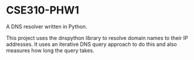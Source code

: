 # CSE310-PHW1
A DNS resolver written in Python.

This project uses the dnspython library to resolve domain names to their IP addresses. It uses an iterative DNS query approach to do this and also measures how long the query takes.
